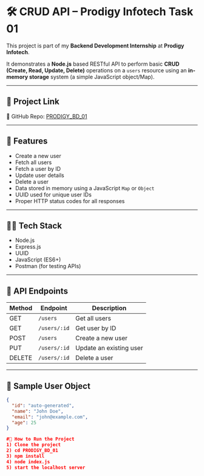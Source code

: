 # 🛠️ CRUD API – Prodigy Infotech Task 01

This project is part of my **Backend Development Internship** at **Prodigy Infotech**.

It demonstrates a **Node.js** based RESTful API to perform basic **CRUD (Create, Read, Update, Delete)** operations on a `users` resource using an **in-memory storage** system (a simple JavaScript object/Map).

---

## 🔗 Project Link

🔹 GitHub Repo: [PRODIGY_BD_01](https://github.com/SrivarshiniRajeshkanna/PRODIGY_BD_01)

---

## 📌 Features

- Create a new user
- Fetch all users
- Fetch a user by ID
- Update user details
- Delete a user
- Data stored in memory using a JavaScript `Map` or `Object`
- UUID used for unique user IDs
- Proper HTTP status codes for all responses

---

## 🧑‍💻 Tech Stack

- Node.js
- Express.js
- UUID
- JavaScript (ES6+)
- Postman (for testing APIs)

---

## 🔄 API Endpoints

| Method | Endpoint         | Description             |
|--------|------------------|-------------------------|
| GET    | `/users`         | Get all users           |
| GET    | `/users/:id`     | Get user by ID          |
| POST   | `/users`         | Create a new user       |
| PUT    | `/users/:id`     | Update an existing user |
| DELETE | `/users/:id`     | Delete a user           |

---

## 📝 Sample User Object

```json
{
  "id": "auto-generated",
  "name": "John Doe",
  "email": "john@example.com",
  "age": 25
}

#🚀 How to Run the Project
1) Clone the project
2) cd PRODIGY_BD_01
3) npm install
4) node index.js 
5) start the localhost server 